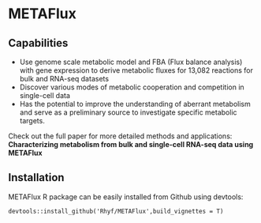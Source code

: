 # METAFlux
## Capabilities
* Use genome scale metabolic model and FBA (Flux balance analysis) with gene expression to derive metabolic fluxes for 13,082 reactions for bulk and RNA-seq datasets
* Discover various modes of metabolic cooperation and competition in single-cell data
* Has the potential to improve the understanding of aberrant metabolism and serve as a preliminary source to investigate specific metabolic targets.

Check out the full paper for more detailed methods and applications: 
**Characterizing metabolism from bulk and single-cell RNA-seq data using METAFlux**

## Installation 
METAFlux R package can be easily installed from Github using devtools:

`devtools::install_github('Rhyf/METAFlux',build_vignettes = T)`
